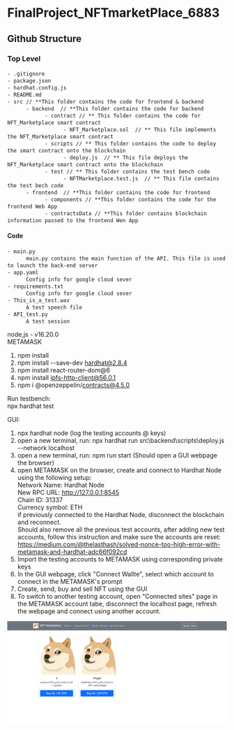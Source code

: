 # FinalProject_NFTmarketPlace_6883

## Github Structure
### Top Level
    - .gitignore
    - package.json
    - hardhat.config.js
    - README.md
    - src // **This folder contains the code for frontend & backend
          - backend  // **This folder contains the code for backend
                - contract // ** This folder contains the code for NFT_Marketplace smart contract
                      - NFT_Marketplace.sol  // ** This file implements the NFT_Marketplace smart contract
                - scripts // ** This folder contains the code to deploy the smart contract onto the blockchain
                      - deploy.js  // ** This file deploys the NFT_Marketplace smart contract onto the blockchain
                - test // ** This folder contains the test bench code 
                      - NFTMarketplace.test.js  // ** This file contains the test bech code
          - frontend  // **This folder contains the code for frontend
                - components // **This folder contains the code for the frontend Web App
                - contractsData // **This folder contains blockchain information passed to the frontend Wen App
                
#### Code 
    - main.py
          main.py contains the main function of the API. This file is used to launch the back-end server
    - app.yaml
          Config info for google cloud sever
    - requirements.txt
          Config info for google cloud sever
    - This_is_a_test.wav
          A test speech file
    - API_test.py
          A test session
 
  node,js - v16.20.0  <br>
  METAMASK  <br>
 
 
1. npm install
2. npm install --save-dev hardhat@2.8.4
3. npm install react-router-dom@6
4. npm install ipfs-http-client@56.0.1
5. npm i @openzeppelin/contracts@4.5.0

Run testbench:  <br>
 npx hardhat test  <br>
 
GUI:  <br>
 1. npx hardhat node     (log the testing accounts @ keys)
 2. open a new terminal, run: npx hardhat run src\backend\scripts\deploy.js --network localhost
 3. open a new terminal, run: npm run start     (Should open a GUI webpage the browser)
 4. open METAMASK on the browser, create and connect to Hardhat Node using the following setup:  <br>
      Network Name: Hardhat Node  <br>
      New RPC URL: http://127.0.0.1:8545  <br>
      Chain ID: 31337  <br>
      Currency symbol: ETH  <br>
      if previously connected to the Hardhat Node, disconnect the blockchain and reconnect.  <br>
      Should also remove all the previous test accounts, after adding new test accounts, follow this instruction and make sure the
      accounts are reset:
      https://medium.com/@thelasthash/solved-nonce-too-high-error-with-metamask-and-hardhat-adc66f092cd  <br>
 5. Import the testing accounts to METAMASK using corresponding private keys
 6. In the GUI webpage, click "Connect Wallte", select which account to connect in the METAMASK's prompt
 7. Create, send, buy and sell NFT using the GUI
 8. To switch to another testing account, open "Connected sites" page in the METAMASK account tabe, disconnect the localhost page, refresh the webpage and connect using another account. 

![alt text](/GUI_Sample.png)
